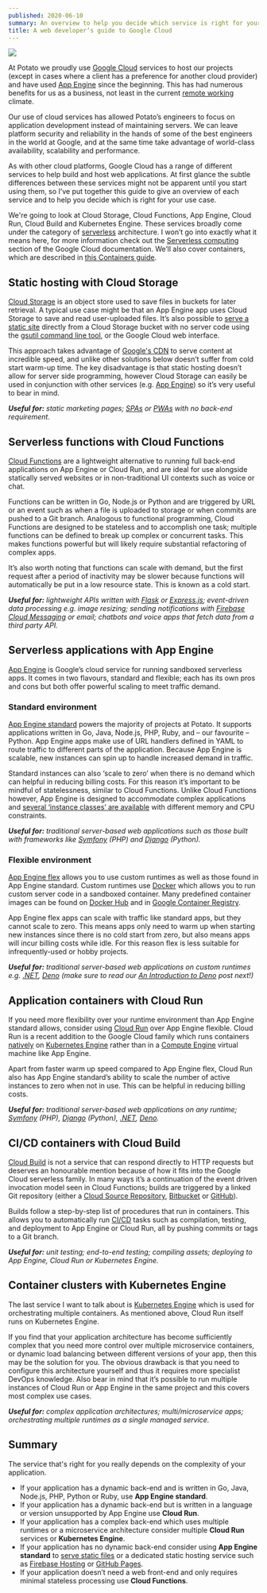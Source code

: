 ```yaml
---
published: 2020-06-10
summary: An overview to help you decide which service is right for your use case.
title: A web developer’s guide to Google Cloud
---
```


![](https://lh3.googleusercontent.com/pw/ACtC-3f7YvHfKzaEB-oyN8yVVkU2li48LrxJiJJQMro910gemu5IIJXhSdvelHBBnCXnod6LFmNNRXQZaZHE_NFanEyUBjQLm2lZ11rAyrA5sn2p_r5rDFEL4lI-Z-o1RtaLuFWUHAKn3maN5tFxyT_R8Keb=w1500-h1000-no)

At Potato we proudly use [Google Cloud](https://cloud.google.com/) services to host our projects (except in cases where a client has a preference for another cloud provider) and have used [App Engine](https://cloud.google.com/appengine/) since the beginning. This has had numerous benefits for us as a business, not least in the current [remote working](https://dev.p.ota.to/post/how-potato-code-remotely-4q64vuq2wb5/) climate.

Our use of cloud services has allowed Potato’s engineers to focus on application development instead of maintaining servers. We can leave platform security and reliability in the hands of some of the best engineers in the world at Google, and at the same time take advantage of world-class availability, scalability and performance.

As with other cloud platforms, Google Cloud has a range of different services to help build and host web applications. At first glance the subtle differences between these services might not be apparent until you start using them, so I’ve put together this guide to give an overview of each service and to help you decide which is right for your use case.

We're going to look at Cloud Storage, Cloud Functions, App Engine, Cloud Run, Cloud Build and Kubernetes Engine. These services broadly come under the category of [serverless](https://en.wikipedia.org/wiki/Serverless_computing) architecture. I won’t go into exactly what it means here, for more information check out the [Serverless computing](https://cloud.google.com/serverless) section of the Google Cloud documentation. We’ll also cover containers, which are described in [this Containers guide](https://cloud.google.com/containers).

## Static hosting with Cloud Storage

[Cloud Storage](https://cloud.google.com/storage/) is an object store used to save files in buckets for later retrieval. A typical use case might be that an App Engine app uses Cloud Storage to save and read user-uploaded files. It’s also possible to [serve a static site](https://cloud.google.com/storage/docs/hosting-static-website) directly from a Cloud Storage bucket with no server code using the [gsutil command line tool](https://cloud.google.com/storage/docs/gsutil), or the Google Cloud web interface.

This approach takes advantage of [Google's CDN](https://cloud.google.com/cdn/) to serve content at incredible speed, and unlike other solutions below doesn’t suffer from cold start warm-up time. The key disadvantage is that static hosting doesn’t allow for server side programming, however Cloud Storage can easily be used in conjunction with other services (e.g. [App Engine](https://cloud.google.com/appengine/docs/standard/python/getting-started/serving-static-files)) so it’s very useful to bear in mind.

*__Useful for:__ static marketing pages; [SPAs](https://en.wikipedia.org/wiki/Single-page_application "Single-page applications") or [PWAs](https://en.wikipedia.org/wiki/Progressive_web_application "Progressive web applications") with no back-end requirement.*

## Serverless functions with Cloud Functions

[Cloud Functions](https://cloud.google.com/functions/) are a lightweight alternative to running full back-end applications on App Engine or Cloud Run, and are ideal for use alongside statically served websites or in non-traditional UI contexts such as voice or chat.

Functions can be written in Go, Node.js or Python and are triggered by URL or an event such as when a file is uploaded to storage or when commits are pushed to a Git branch. Analogous to functional programming, Cloud Functions are designed to be stateless and to accomplish one task; multiple functions can be defined to break up complex or concurrent tasks. This makes functions powerful but will likely require substantial refactoring of complex apps.

It’s also worth noting that functions can scale with demand, but the first request after a period of inactivity may be slower because functions will automatically be put in a low resource state. This is known as a cold start.

*__Useful for:__ lightweight APIs written with [Flask](https://flask.palletsprojects.com/) or [Express.js](https://expressjs.com/); event-driven data processing e.g. image resizing; sending notifications with [Firebase Cloud Messaging](https://firebase.google.com/docs/cloud-messaging/) or email; chatbots and voice apps that fetch data from a third party API.*

## Serverless applications with App Engine

[App Engine](https://cloud.google.com/appengine) is Google’s cloud service for running sandboxed serverless apps. It comes in two flavours, standard and flexible; each has its own pros and cons but both offer powerful scaling to meet traffic demand.

### Standard environment

[App Engine standard](https://cloud.google.com/appengine/docs/standard) powers the majority of projects at Potato. It supports applications written in Go, Java, Node.js, PHP, Ruby, and – our favourite – Python. App Engine apps make use of URL handlers defined in YAML to route traffic to different parts of the application. Because App Engine is scalable, new instances can spin up to handle increased demand in traffic.

Standard instances can also ‘scale to zero’ when there is no demand which can helpful in reducing billing costs. For this reason it’s important to be mindful of statelessness, similar to Cloud Functions. Unlike Cloud Functions however, App Engine is designed to accommodate complex applications and [several ‘instance classes’ are available](https://cloud.google.com/appengine/docs/standard#instance_classes) with different memory and CPU constraints.

*__Useful for:__ traditional server-based web applications such as those built with frameworks like [Symfony](https://symfony.com/) (PHP) and [Django](https://www.djangoproject.com/) (Python).*

### Flexible environment

[App Engine flex](https://cloud.google.com/appengine/docs/flexible) allows you to use custom runtimes as well as those found in App Engine standard. Custom runtimes use [Docker](https://www.docker.com/) which allows you to run custom server code in a sandboxed container. Many predefined container images can be found on [Docker Hub](https://hub.docker.com/) and in [Google Container Registry](https://cloud.google.com/container-registry/).

App Engine flex apps can scale with traffic like standard apps, but they cannot scale to zero. This means apps only need to warm up when starting new instances since there is no cold start from zero, but also means apps will incur billing costs while idle. For this reason flex is less suitable for infrequently-used or hobby projects.

*__Useful for:__ traditional server-based web applications on custom runtimes e.g. [.NET](https://dotnet.microsoft.com/), [Deno](https://deno.land/) (make sure to read our [An Introduction to Deno](https://dev.p.ota.to/post/an-introduction-to-deno-4u3suut77w6/) post next!)*

## Application containers with Cloud Run

If you need more flexibility over your runtime environment than App Engine standard allows, consider using [Cloud Run](https://cloud.google.com/run/) over App Engine flexible. Cloud Run is a recent addition to the Google Cloud family which runs containers [natively](https://cloud.google.com/knative/) on [Kubernetes Engine](https://cloud.google.com/kubernetes-engine/) rather than in a [Compute Engine](https://cloud.google.com/compute/) virtual machine like App Engine.

Apart from faster warm up speed compared to App Engine flex, Cloud Run also has App Engine standard’s ability to scale the number of active instances to zero when not in use. This can be helpful in reducing billing costs.

*__Useful for:__ traditional server-based web applications on any runtime; [Symfony](https://symfony.com/) (PHP), [Django](https://www.djangoproject.com/) (Python), [.NET](https://dotnet.microsoft.com/), [Deno](https://deno.land).*

## CI/CD containers with Cloud Build

[Cloud Build](https://cloud.google.com/cloud-build/) is not a service that can respond directly to HTTP requests but deserves an honourable mention because of how it fits into the Google Cloud serverless family. In many ways it’s a continuation of the event driven invocation model seen in Cloud Functions; builds are triggered by a linked Git repository (either a [Cloud Source Repository](https://cloud.google.com/source-repositories/), [Bitbucket](https://bitbucket.org/product/) or [GitHub](https://github.com/)).

Builds follow a step-by-step list of procedures that run in containers. This allows you to automatically run [CI/CD](https://en.wikipedia.org/wiki/CI/CD) tasks such as compilation, testing, and deployment to App Engine or Cloud Run, all by pushing commits or tags to a Git branch.

*__Useful for:__ unit testing; end-to-end testing; compiling assets; deploying to App Engine, Cloud Run or Kubernetes Engine.*

## Container clusters with Kubernetes Engine

The last service I want to talk about is [Kubernetes Engine](https://cloud.google.com/kubernetes-engine/) which is used for orchestrating multiple containers. As mentioned above, Cloud Run itself runs on Kubernetes Engine.

If you find that your application architecture has become sufficiently complex that you need more control over multiple microservice containers, or dynamic load balancing between different versions of your app, then this may be the solution for you. The obvious drawback is that you need to configure this architecture yourself and thus it requires more specialist DevOps knowledge. Also bear in mind that it’s possible to run multiple instances of Cloud Run or App Engine in the same project and this covers most complex use cases.

*__Useful for:__ complex application architectures; multi/microservice apps; orchestrating multiple runtimes as a single managed service.*

## Summary

The service that's right for you really depends on the complexity of your application.

- If your application has a dynamic back-end and is written in Go, Java, Node.js, PHP, Python or Ruby, use **App Engine standard**.
- If your application has a dynamic back-end but is written in a language or version unsupported by App Engine use **Cloud Run**.
-  If your application has a complex back-end which uses multiple runtimes or a microservice architecture consider multiple **Cloud Run** services or **Kubernetes Engine**.
-  If your application has no dynamic back-end consider using **App Engine standard** to [serve static files](https://cloud.google.com/appengine/docs/standard/python/getting-started/serving-static-files) or a dedicated static hosting service such as [Firebase Hosting](https://firebase.google.com/products/hosting) or [GitHub Pages](https://pages.github.com).
-  If your application doesn’t need a web front-end and only requires minimal stateless processing use **Cloud Functions**.
